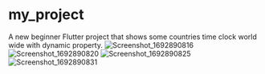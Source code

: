 # my_project

A new beginner Flutter project that shows some countries time clock world wide with dynamic property.
![Screenshot_1692890816](https://github.com/KiyaTilahun/World_time_flutter_app/assets/98279891/eadbce85-6c0f-4d5b-b5f1-a1f8eb987f16)
![Screenshot_1692890820](https://github.com/KiyaTilahun/World_time_flutter_app/assets/98279891/27512e00-0f91-4239-8654-2f592d7229e8)
![Screenshot_1692890825](https://github.com/KiyaTilahun/World_time_flutter_app/assets/98279891/c8607a35-1c6f-4d67-8773-898bfbe8fff2)
![Screenshot_1692890831](https://github.com/KiyaTilahun/World_time_flutter_app/assets/98279891/e631c524-b533-4648-993e-7beca58ca9f5)
